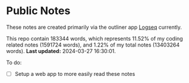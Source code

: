 # Public Notes

These notes are created primarily via the outliner app [Logseq](https://github.com/logseq/logseq) currently.

This repo contain 183344 words, which represents 11.52% of my coding related notes (1591724 words), and 1.22% of my total notes (13403264 words). **Last updated:** 2024-03-27 16:30:01. 

To do:

- [ ] Setup a web app to more easily read these notes
